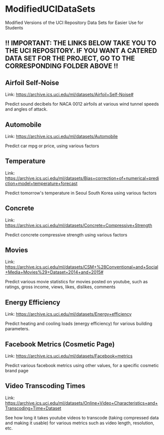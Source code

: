 # ModifiedUCIDataSets
Modified Versions of the UCI Repository Data Sets for Easier Use for Students

## !! IMPORTANT: THE LINKS BELOW TAKE YOU TO THE UCI REPOSITORY.  IF YOU WANT A CATERED DATA SET FOR THE PROJECT, GO TO THE CORRESPONDING FOLDER ABOVE !!

## Airfoil Self-Noise

Link: https://archive.ics.uci.edu/ml/datasets/Airfoil+Self-Noise#

Predict sound decibels for NACA 0012 airfoils at various wind tunnel speeds and angles of attack.

## Automobile

Link: https://archive.ics.uci.edu/ml/datasets/Automobile

Predict car mpg or price, using various factors

## Temperature

Link: https://archive.ics.uci.edu/ml/datasets/Bias+correction+of+numerical+prediction+model+temperature+forecast

Predict tomorrow's temperature in Seoul South Korea using various factors

## Concrete

Link: https://archive.ics.uci.edu/ml/datasets/Concrete+Compressive+Strength

Predict concrete compressive strength using various factors

## Movies

Link: https://archive.ics.uci.edu/ml/datasets/CSM+%28Conventional+and+Social+Media+Movies%29+Dataset+2014+and+2015#

Predict various movie statistics for movies posted on youtube, such as ratings, gross income, views, likes, dislikes, comments

## Energy Efficiency

Link: https://archive.ics.uci.edu/ml/datasets/Energy+efficiency

Predict heating and cooling loads (energy efficiency) for various building parameters.

## Facebook Metrics (Cosmetic Page)

Link: https://archive.ics.uci.edu/ml/datasets/Facebook+metrics

Predict various facebook metrics using other values, for a specific cosmetic brand page

## Video Transcoding Times

Link: https://archive.ics.uci.edu/ml/datasets/Online+Video+Characteristics+and+Transcoding+Time+Dataset

See how long it takes youtube videos to transcode (taking compressed data and making it usable) for various metrics such as video length, resolution, etc.
